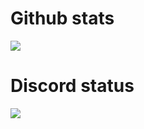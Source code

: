<h1>Github stats</h1>
<img src='https://github-readme-stats.vercel.app/api?username=itzlayz&count_private=true&show_icons=true&include_all_commits=true'>
<br>
<h1>Discord status</h1>
<img src='https://discord-readme-badge.vercel.app/api?id=749310266625228921'>
